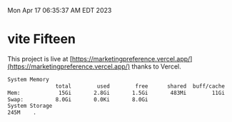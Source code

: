 Mon Apr 17 06:35:37 AM EDT 2023

# vite Fifteen


This project is live at [https://marketingpreference.vercel.app/](https://marketingpreference.vercel.app/) thanks to Vercel.

```bash
System Memory
               total        used        free      shared  buff/cache   available
Mem:            15Gi       2.8Gi       1.5Gi       483Mi        11Gi        11Gi
Swap:          8.0Gi       0.0Ki       8.0Gi
System Storage
245M	.
```
